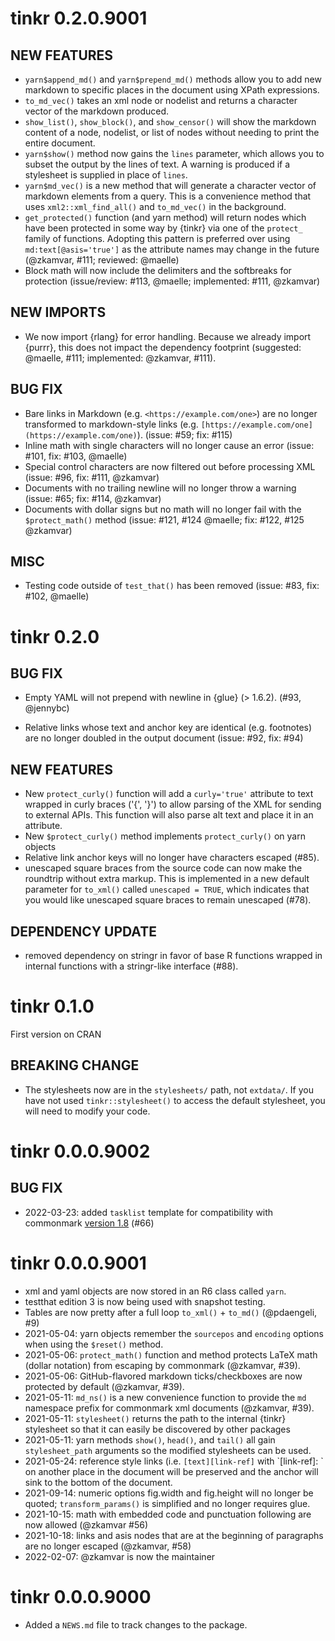 # tinkr 0.2.0.9001

## NEW FEATURES

* `yarn$append_md()` and `yarn$prepend_md()` methods allow you to add new
  markdown to specific places in the document using XPath expressions. 
* `to_md_vec()` takes an xml node or nodelist and returns a character vector of
  the markdown produced.
* `show_list()`, `show_block()`, and `show_censor()` will show the markdown
  content of a node, nodelist, or list of nodes without needing to print the
  entire document.
* `yarn$show()` method now gains the `lines` parameter, which allows you to
  subset the output by the lines of text. A warning is produced if a stylesheet
  is supplied in place of `lines`.
* `yarn$md_vec()` is a new method that will generate a character vector of
  markdown elements from a query. This is a convenience method that uses
  `xml2::xml_find_all()` and `to_md_vec()` in the background.
* `get_protected()` function (and yarn method) will return nodes which have
  been protected in some way by {tinkr} via one of the `protect_` family of
  functions. Adopting this pattern is preferred over using
  `md:text[@asis='true']` as the attribute names may change in the future
  (@zkamvar, #111; reviewed: @maelle)
* Block math will now include the delimiters and the softbreaks for protection
  (issue/review: #113, @maelle; implemented: #111, @zkamvar)

## NEW IMPORTS

* We now import {rlang} for error handling. Because we already import {purrr},
  this does not impact the dependency footprint (suggested: @maelle, #111;
  implemented: @zkamvar, #111).

## BUG FIX

* Bare links in Markdown (e.g. `<https://example.com/one>`) are no longer
  transformed to markdown-style links (e.g. 
  `[https://example.com/one](https://example.com/one)`). (issue: #59; fix: #115)
* Inline math with single characters will no longer cause an error (issue: #101,
  fix: #103, @maelle)
* Special control characters are now filtered out before processing XML (issue:
  #96, fix: #111, @zkamvar)
* Documents with no trailing newline will no longer throw a warning (issue: #65;
  fix: #114, @zkamvar)
* Documents with dollar signs but no math will no longer fail with the
  `$protect_math()` method
  (issue: #121, #124 @maelle; fix: #122, #125 @zkamvar)

## MISC

* Testing code outside of `test_that()` has been removed (issue: #83, fix: #102,
  @maelle)

# tinkr 0.2.0 

## BUG FIX

* Empty YAML will not prepend with newline in {glue} (> 1.6.2). 
  (#93, @jennybc)
- Relative links whose text and anchor key are identical (e.g. footnotes) are
  no longer doubled in the output document (issue: #92, fix: #94)

## NEW FEATURES

* New `protect_curly()` function will add a `curly='true'` attribute to text
  wrapped in curly braces ('{', '}') to allow parsing of the XML for sending to
  external APIs. This function will also parse alt text and place it in an
  attribute.
* New `$protect_curly()` method implements `protect_curly()` on yarn objects
* Relative link anchor keys will no longer have characters escaped (#85).
* unescaped square braces from the source code can now make the roundtrip
  without extra markup. This is implemented in a new default parameter for
  `to_xml()` called `unescaped = TRUE`, which indicates that you would like
  unescaped square braces to remain unescaped (#78). 

## DEPENDENCY UPDATE

* removed dependency on stringr in favor of base R functions wrapped in internal 
  functions with a stringr-like interface (#88).

# tinkr 0.1.0

First version on CRAN

## BREAKING CHANGE

* The stylesheets now are in the `stylesheets/` path, not `extdata/`. If you
  have not used `tinkr::stylesheet()` to access the default stylesheet, you will
  need to modify your code. 

# tinkr 0.0.0.9002

## BUG FIX

* 2022-03-23: added `tasklist` template for compatibility with commonmark
  [version 1.8](https://github.com/r-lib/commonmark/blob/2b5cce9b85575a7c48a2c22e3e5f9114a41ef2d6/NEWS#L1) (#66)

# tinkr 0.0.0.9001

* xml and yaml objects are now stored in an R6 class called `yarn`.
* testthat edition 3 is now being used with snapshot testing.
* Tables are now pretty after a full loop `to_xml()` + `to_md()` (@pdaengeli, #9)
* 2021-05-04: yarn objects remember the `sourcepos` and `encoding` options 
  when using the `$reset()` method.
* 2021-05-06: `protect_math()` function and method protects LaTeX math (dollar 
  notation) from escaping by commonmark (@zkamvar, #39).
* 2021-05-06: GitHub-flavored markdown ticks/checkboxes are now protected by
  default (@zkamvar, #39).
* 2021-05-11: `md_ns()` is a new convenience function to provide the `md` 
  namespace prefix for commonmark xml documents (@zkamvar, #39).
* 2021-05-11: `stylesheet()` returns the path to the internal {tinkr} stylesheet
  so that it can easily be discovered by other packages
* 2021-05-11: yarn methods `show()`, `head()`, and `tail()` all gain 
  `stylesheet_path` arguments so the modified stylesheets can be used.
* 2021-05-24: reference style links (i.e. `[text][link-ref]` with `[link-ref]: 
  <link>` on another place in the document will be preserved and the anchor will
  sink to the bottom of the document.
* 2021-09-14: numeric options fig.width and fig.height will no longer be quoted;
  `transform_params()` is simplified and no longer requires glue.
* 2021-10-15: math with embedded code and punctuation following are now allowed
  (@zkamvar #56)
* 2021-10-18: links and asis nodes that are at the beginning of paragraphs are
  no longer escaped (@zkamvar, #58)
* 2022-02-07: @zkamvar is now the maintainer

# tinkr 0.0.0.9000

* Added a `NEWS.md` file to track changes to the package.
